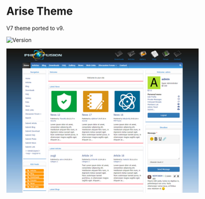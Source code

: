 # Arise Theme
V7 theme ported to v9.

![Version](https://img.shields.io/badge/Version-1.5-blue.svg)

![Preview](screenshot.jpg)
